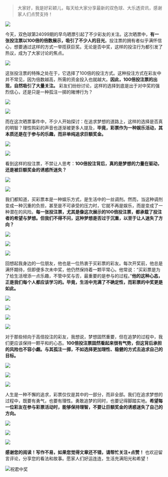 > 大家好，我是好彩颖儿，每天给大家分享最新的双色球、大乐透资讯，感谢家人们点赞支持！

![](https://cdn.jsdelivr.net/gh/wangwenjie1314/PicCDN/2024-7-11/1720660897499-image.png)

今天，双色球第24099期的早鸟晒票引起了不少彩友的关注。这次晒票中，**有一张投注票以100倍的倍数展示，吸引了不少人的目光**。投注票的拥有者似乎满怀信心，想要通过这样的方式一举揽获巨奖。无论是否中奖，这样的投注行为都引发了热议，成为了大家讨论的焦点。


![](https://cdn.jsdelivr.net/gh/wangwenjie1314/PicCDN/2024-8-27/1724721174173-image.png)



这张投注票的特殊之处在于，它选择了100倍的投注方式。这种投注方式在彩友中并不常见，因为倍数越高，所需的资金投入也就越大。**因此，100倍投注票的出现，自然吸引了大量关注。** 彩友们纷纷讨论，这样的选择到底是出于对中奖的强烈信心，还是只是一种孤注一掷的赌博行为？


![](https://cdn.jsdelivr.net/gh/wangwenjie1314/PicCDN/2024-8-27/1724721228582-image.png)

![](https://cdn.jsdelivr.net/gh/wangwenjie1314/PicCDN/2024-8-27/1724721389294-image.png)


而在这次晒票事件中，不少人开始探讨：在追求梦想的道路上，这样的选择是否真的明智？理性购彩的声音也逐渐被更多人提及，**毕竟，彩票作为一种娱乐活动，其本质还是在于参与的乐趣，而非单纯追求巨额奖金。**


![](https://cdn.jsdelivr.net/gh/wangwenjie1314/PicCDN/2024-8-27/1724721451261-image.png)


![](https://cdn.jsdelivr.net/gh/wangwenjie1314/PicCDN/2024-8-27/1724721233677-image.png)


看到这样的投注票，不禁让人思考：**100倍投注背后，真的是梦想的力量在驱动，还是被巨额奖金的诱惑所迷失？**


![](https://cdn.jsdelivr.net/gh/wangwenjie1314/PicCDN/2024-8-27/1724721462577-image.png)

![](https://cdn.jsdelivr.net/gh/wangwenjie1314/PicCDN/2024-8-27/1724721239864-image.png)


我们都知道，买彩票本是一种娱乐方式，是生活中的一丝调剂。然而，当这种调剂变成一种沉重的负担，甚至是不可承受的压力时，它就不再是娱乐，而是变成了一种潜在的风险。**每一张投注票，尤其是像这次展示的100倍投注票，都承载了投注者的希望与梦想。但我们不得不问，这种梦想是否过于沉重，以至于让人迷失了方向？**


![](https://cdn.jsdelivr.net/gh/wangwenjie1314/PicCDN/2024-8-27/1724721472229-image.png)

![](https://cdn.jsdelivr.net/gh/wangwenjie1314/PicCDN/2024-8-27/1724721245915-image.png)


![](https://cdn.jsdelivr.net/gh/wangwenjie1314/PicCDN/2024-8-27/1724721553625-image.png)

回想起我身边的一位朋友，他也是一位热衷于买彩票的彩友。每次开奖前，他总是满怀期待，但即便多次未中奖，他仍然保持着一颗平常心。他常说：“买彩票是为了给生活增添一点乐趣，不管中奖与否，最重要的是参与的过程。”**他的这种心态，正是我们每个人都应该学习的。毕竟，生活中充满了不确定性，而彩票的中奖更是如此。**


![](https://cdn.jsdelivr.net/gh/wangwenjie1314/PicCDN/2024-8-27/1724721480683-image.png)

![](https://cdn.jsdelivr.net/gh/wangwenjie1314/PicCDN/2024-8-27/1724721251694-image.png)

![](https://cdn.jsdelivr.net/gh/wangwenjie1314/PicCDN/2024-8-27/1724721542960-image.png)


![](https://cdn.jsdelivr.net/gh/wangwenjie1314/PicCDN/2024-8-27/1724721597511-image.png)

对于那些倾向于高倍投注的彩友，我想说，梦想固然重要，但在追梦的过程中，我们更应该保持一颗平和的心态。**100倍投注票固然看起来很有气势，但这背后承担的风险也不容小觑。与其孤注一掷，不如选择更加理性、稳健的方式去追求自己的目标。**


![](https://cdn.jsdelivr.net/gh/wangwenjie1314/PicCDN/2024-8-27/1724721490060-image.png)

![](https://cdn.jsdelivr.net/gh/wangwenjie1314/PicCDN/2024-8-27/1724721525983-image.png)

![](https://cdn.jsdelivr.net/gh/wangwenjie1314/PicCDN/2024-8-27/1724721308664-image.png)

人生是一种不懈的追求，彩票仅仅是其中的一部分，而非全部。我们在追求梦想的过程中，既要有勇气，也要有理性。勇敢追梦的同时，也要记得脚踏实地。**希望每一位彩友在参与彩票活动时，能够保持理智，不要让巨额奖金的诱惑迷失了自己的方向。**


![](https://cdn.jsdelivr.net/gh/wangwenjie1314/PicCDN/2024-8-27/1724721507390-image.png)


![](https://cdn.jsdelivr.net/gh/wangwenjie1314/PicCDN/2024-8-27/1724721571556-image.png)


![](https://cdn.jsdelivr.net/gh/wangwenjie1314/PicCDN/2024-8-27/1724721351906-image.png)


**感谢您的阅读！写作不易，如果您觉得文章还不错，请帮忙关注+点赞！** 也欢迎留言评论，分享您的看法和故事。愿家人们好运连连，生活充满阳光和希望！


![祝君中奖](https://cdn.jsdelivr.net/gh/wangwenjie1314/PicCDN/2024-8-27/1724721662793-image.png)
